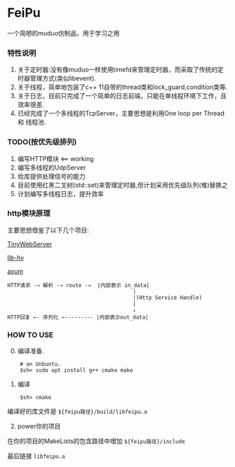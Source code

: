# FeiPu

一个简陋的muduo仿制品，用于学习之用

### 特性说明
1. 关于定时器:没有像muduo一样使用timefd来管理定时器，而采取了传统的定时器管理方式(类似libevent).
2. 关于线程，简单地包装了c++ 11自带的thread类和lock_guard,condition类等.
3. 关于日志，目前只完成了一个简单的日志前端，只能在单线程环境下工作，且效率很差.
4. 已经完成了一个多线程的TcpServer，主要思想是利用One loop per Thread 和 线程池.

### TODO(按优先级排列)
1. 编写HTTP模块             <== working
2. 编写多线程的UdpServer
3. 给库提供处理信号的能力
4. 目前使用红黑二叉树(std::set)来管理定时器,但计划采用优先级队列(堆)替换之
5. 计划编写多线程日志，提升效率

### http模块原理
主要思想借鉴了以下几个项目:

[TinyWebServer](https://github.com/qinguoyi/TinyWebServer)

[lib-hv](https://github.com/ithewei/libhv)

[axum](https://github.com/tokio-rs/axum)

```
HTTP请求 -→ 解析 -→ route -→  |内部表示 in_data|
                                        |
                                        |(Http Service Handle)
                                        |
                                        ↓
HTTP回复 ←- 序列化 ←--------- |内部表示out_data|
```

### HOW TO USE
0. 编译准备.
```
    # on Unbuntu.
    $sh> sudo apt install g++ cmake make
```
1. 编译
```
    $sh> cmake
```
编译好的库文件是 ```${feipu路径}/build/libfeipu.a```

2. power你的项目

在你的项目的MakeLists的包含路径中增加 ```${feipu路径}/include```

最后链接 ```libfeipu.a```